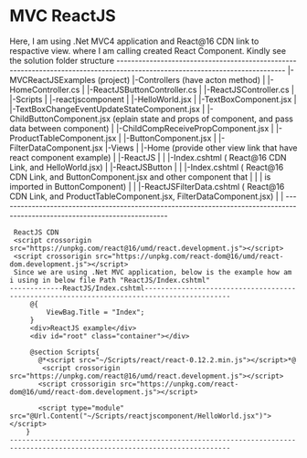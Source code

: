 # MVC ReactJS
Here, I am using .Net MVC4 application and  React@16 CDN link to respactive view. where I am calling created React Component.
Kindly see the solution folder structure
	----------------------------------------------------------------------------------------------------------------------------
	|-MVCReactJSExamples (project)
		|-Controllers  (have acton method)
		|    |-HomeController.cs
		|    |-ReactJSButtonController.cs
		|    |-ReactJSController.cs
		|
		|-Scripts
		|    |-reactjscomponent
		|         |-HelloWorld.jsx
		|         |-TextBoxComponent.jsx
		|         |-TextBoxChangeEventUpdateStateComponent.jsx
		|         |-ChildButtonComponent.jsx (eplain state and props of component, and pass data between component)
		|         |-ChildCompReceivePropComponent.jsx
		|         |-ProductTableComponent.jsx
		|         |-ButtonComponent.jsx
		|         |-FilterDataComponent.jsx
		|-Views
		|   |-Home (provide other view link that have react component example)
		|   |-ReactJS
		|   |     |-Index.cshtml  ( React@16 CDN Link, and  HelloWorld.jsx)
		|   |-ReactJSButton
		|   |     |-Index.cshtml ( React@16 CDN Link, and  ButtonComponent.jsx and other component that 
		|   |     |				is imported in ButtonComponent)
		|   |     |-ReactJSFilterData.cshtml ( React@16 CDN Link, and ProductTableComponent.jsx, FilterDataComponent.jsx)
		|   |
	----------------------------------------------------------------------------------------------------------------------------

     ReactJS CDN
     <script crossorigin src="https://unpkg.com/react@16/umd/react.development.js"></script>
     <script crossorigin src="https://unpkg.com/react-dom@16/umd/react-dom.development.js"></script>
     Since we are using .Net MVC application, below is the example how am i using in below file Path "ReactJS/Index.cshtml"
	-------------ReactJS/Index.cshtml-------------------------------------------------------------------------------------------
 	     @{
 	         ViewBag.Title = "Index";
 	     }
 	     <div>ReactJS example</div>
 	     <div id="root" class="container"></div>

 	     @section Scripts{
   	       @*<script src="~/Scripts/react/react-0.12.2.min.js"></script>*@
  	        <script crossorigin src="https://unpkg.com/react@16/umd/react.development.js"></script>
   	       <script crossorigin src="https://unpkg.com/react-dom@16/umd/react-dom.development.js"></script>
 		
   	       <script type="module" src="@Url.Content("~/Scripts/reactjscomponent/HelloWorld.jsx")"></script> 
  	    }    
	----------------------------------------------------------------------------------------------------------------------------

